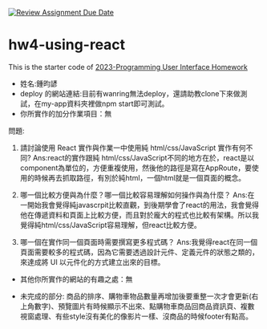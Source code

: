 [![Review Assignment Due Date](https://classroom.github.com/assets/deadline-readme-button-24ddc0f5d75046c5622901739e7c5dd533143b0c8e959d652212380cedb1ea36.svg)](https://classroom.github.com/a/wH3jFylN)
# hw4-using-react
This is the starter code of [2023-Programming User Interface Homework](https://hackmd.io/@akairisu/ByGFeGdZh)

- 姓名:鍾昀諺
- deploy 的網站連結:目前有wanring無法deploy，還請助教clone下來做測試，在my-app資料夾裡做npm start即可測試。
- 你所實作的加分作業項目：無

問題:
1. 請討論使用 React 實作與作業一中使用純 html/css/JavaScript 實作有何不同?
Ans:react的實作跟純 html/css/JavaScript不同的地方在於，react是以component為單位的，方便重複使用，然後他的路徑是寫在AppRoute，要使用的時候再去抓取路徑，有別於純html，一個html就是一個頁面的概念。

2. 哪一個比較方便與為什麼？哪一個比較容易理解如何操作與為什麼？
Ans:在一開始我會覺得純javascrpit比較直觀，到後期學會了react的用法，我會覺得他在傳遞資料和頁面上比較方便，而且對於龐大的程式也比較有架構。所以我覺得純html/css/JavaScript容易理解，但react比較方便。

3. 哪一個在實作同一個頁面時需要撰寫更多程式碼？
Ans:我覺得react在同一個頁面需要較多的程式碼，因為它需要透過設計元件、定義元件的狀態之類的，來達成將 UI 以元件化的方式建立出來的目標。

- 其他你所實作的網站的有趣之處：無

- 未完成的部分: 商品的排序、購物車物品數量再增加後要重整一次才會更新(右上角數字)、預覽圖片有時候顯示不出來、點購物車商品回商品資訊頁、複數視窗處理、有些style沒有美化的像影片一樣、沒商品的時候footer有點高。